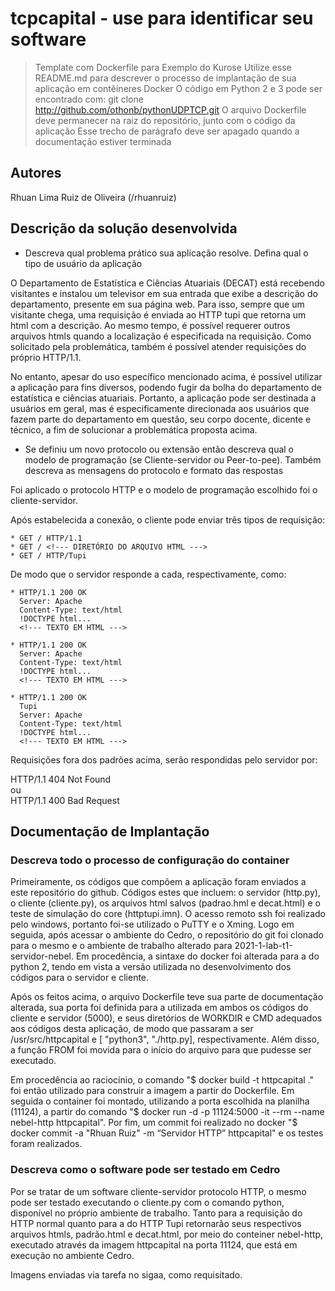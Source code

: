 # tcpcapital - use para identificar seu software
  > Template com Dockerfile para Exemplo do Kurose
Utilize esse README.md para descrever o processo de implantação de sua aplicação em contêineres Docker
O código em Python 2 e 3 pode ser encontrado com: git clone http://github.com/othonb/pythonUDPTCP.git
O arquivo Dockerfile deve permanecer na raiz do repositório, junto com o código da aplicação
  > Esse trecho de parágrafo deve ser apagado quando a documentação estiver terminada
## Autores

Rhuan Lima Ruiz de Oliveira (/rhuanruiz)

## Descrição da solução desenvolvida

  * Descreva qual problema prático sua aplicação resolve. Defina qual o tipo de usuário da aplicação
 
  O Departamento de Estatística e Ciências Atuariais (DECAT) está recebendo visitantes e instalou um televisor em sua entrada que exibe a descrição do departamento, presente em sua página web. Para isso, sempre que um visitante chega, uma requisição é enviada ao HTTP tupi que retorna um html com a descrição. Ao mesmo tempo, é possível requerer outros arquivos htmls quando a localização é especificada na requisição. Como solicitado pela problemática, também é possível atender requisições do próprio HTTP/1.1.  
    
  No entanto, apesar do uso específico mencionado acima, é possível utilizar a aplicação para fins diversos, podendo fugir da bolha do departamento de estatística e ciências atuariais. Portanto, a aplicação pode ser destinada a usuários em geral, mas é especificamente direcionada aos usuários que fazem parte do departamento em questão, seu corpo docente, dicente e técnico, a fim de solucionar a problemática proposta acima.  

  * Se definiu um novo protocolo ou extensão então descreva qual o modelo de programação (se Cliente-servidor ou Peer-to-pee). Também descreva as mensagens do protocolo e formato das respostas

  Foi aplicado o protocolo HTTP e o modelo de programação escolhido foi o cliente-servidor.
  
  Após estabelecida a conexão, o cliente pode enviar três tipos de requisição:  
    
    * GET / HTTP/1.1  
    * GET / <!--- DIRETÓRIO DO ARQUIVO HTML --->  
    * GET / HTTP/Tupi  
      
  De modo que o servidor responde a cada, respectivamente, como:
    
    * HTTP/1.1 200 OK  
      Server: Apache  
      Content-Type: text/html  
      !DOCTYPE html...    
      <!--- TEXTO EM HTML --->    
        
    * HTTP/1.1 200 OK  
      Server: Apache  
      Content-Type: text/html  
      !DOCTYPE html...    
      <!--- TEXTO EM HTML --->   
        
    * HTTP/1.1 200 OK 
      Tupi  
      Server: Apache  
      Content-Type: text/html  
      !DOCTYPE html...    
      <!--- TEXTO EM HTML --->  
        
   Requisições fora dos padrões acima, serão respondidas pelo servidor por:
     
   HTTP/1.1 404 Not Found    
   ou    
   HTTP/1.1 400 Bad Request    

## Documentação de Implantação

### Descreva todo o processo de configuração do container
  
Primeiramente, os códigos que compõem a aplicação foram enviados a este repositório do github. Códigos estes que incluem: o servidor (http.py), o cliente (cliente.py), os arquivos html salvos (padrao.hml e decat.html) e o teste de simulação do core (httptupi.imn). O acesso remoto ssh foi realizado pelo windows, portanto foi-se utilizado o PuTTY e o Xming. Logo em seguida, após acessar o ambiente do Cedro, o repositório do git foi clonado para o mesmo e o ambiente de trabalho alterado para 2021-1-lab-t1-servidor-nebel. Em procedência, a sintaxe do docker foi alterada para a do python 2, tendo em vista a versão utilizada no desenvolvimento dos códigos para o servidor e cliente.  
  
Após os feitos acima, o arquivo Dockerfile teve sua parte de documentação alterada, sua porta foi definida para a utilizada em ambos os códigos do cliente e servidor (5000), e seus diretórios de WORKDIR e CMD adequados aos códigos desta aplicação, de modo que passaram a ser /usr/src/httpcapital e [ "python3", "./http.py], respectivamente. Além disso, a função FROM foi movida para o início do arquivo para que pudesse ser executado.  
  
Em procedência ao raciocínio, o comando "$ docker build -t httpcapital ." foi então utilizado para construir a imagem a partir do Dockerfile. Em seguida o container foi montado, utilizando a porta escolhida na planilha (11124), a partir do comando "$ docker run -d -p 11124:5000 -it --rm --name nebel-http httpcapital". Por fim, um commit foi realizado no docker "$ docker commit -a "Rhuan Ruiz" -m “Servidor HTTP”   httpcapital" e os testes foram realizados.  
  
### Descreva como o software pode ser testado em Cedro
Por se tratar de um software cliente-servidor protocolo HTTP, o mesmo pode ser testado executando o cliente.py com o comando python, disponível no próprio ambiente de trabalho. Tanto para a requisição do HTTP normal quanto para a do HTTP Tupi retornarão seus respectivos arquivos htmls, padrão.html e decat.html, por meio do conteiner nebel-http, executado através da imagem httpcapital na porta 11124, que está em execução no ambiente Cedro.  
  
Imagens enviadas via tarefa no sigaa, como requisitado.
